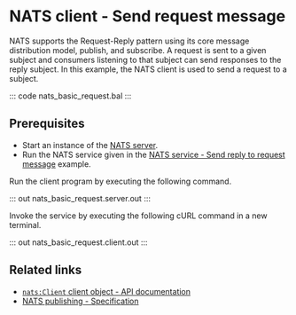 # NATS client - Send request message

NATS supports the Request-Reply pattern using its core message distribution model, publish, and subscribe. A request is sent to a given subject and consumers listening to that subject can send responses to the reply subject. In this example, the NATS client is used to send a request to a subject.

::: code nats_basic_request.bal :::

## Prerequisites
- Start an instance of the [NATS server](https://docs.nats.io/nats-concepts/what-is-nats/walkthrough_setup).
- Run the NATS service given in the [NATS service - Send reply to request message](/learn/by-example/nats-basic-reply/) example.

Run the client program by executing the following command.

::: out nats_basic_request.server.out :::

Invoke the service by executing the following cURL command in a new terminal.

::: out nats_basic_request.client.out :::

## Related links
- [`nats:Client` client object - API documentation](https://lib.ballerina.io/ballerinax/nats/latest/clients/Client)
- [NATS publishing - Specification](https://github.com/ballerina-platform/module-ballerinax-nats/blob/master/docs/spec/spec.md#3-publishing)
